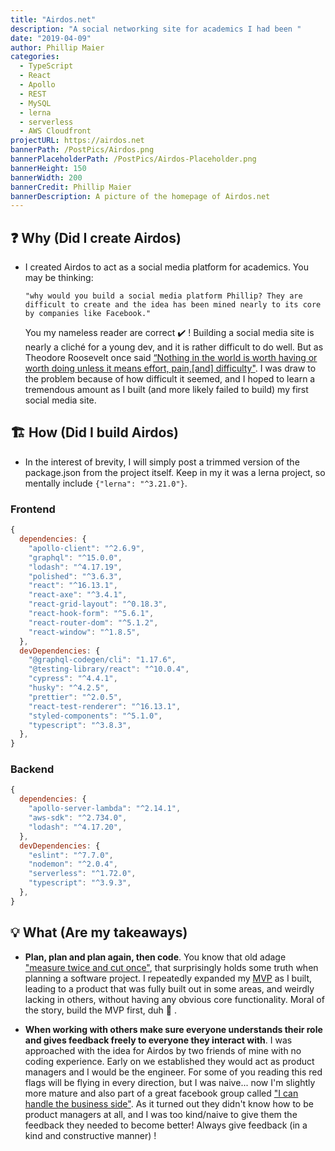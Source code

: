```yaml
---
title: "Airdos.net"
description: "A social networking site for academics I had been "
date: "2019-04-09"
author: Phillip Maier
categories:
  - TypeScript
  - React
  - Apollo
  - REST
  - MySQL
  - lerna
  - serverless
  - AWS Cloudfront
projectURL: https://airdos.net
bannerPath: /PostPics/Airdos.png
bannerPlaceholderPath: /PostPics/Airdos-Placeholder.png
bannerHeight: 150
bannerWidth: 200
bannerCredit: Phillip Maier
bannerDescription: A picture of the homepage of Airdos.net
---
```


## ❓ Why (Did I create Airdos)

- I created Airdos to act as a social media platform for academics. You may be thinking:

  `"why would you build a social media platform Phillip? They are difficult to create and the idea has been mined nearly to its core by companies like Facebook."`

  You my nameless reader are correct ✔️ ! Building a social media site is nearly a cliché for a young dev, and it is rather difficult to do well. But as Theodore Roosevelt once said [“Nothing in the world is worth having or worth doing unless it means effort, pain,[and] difficulty"](https://www.goodreads.com/quotes/312751-nothing-in-the-world-is-worth-having-or-worth-doing). I was draw to the problem because of how difficult it seemed, and I hoped to learn a tremendous amount as I built (and more likely failed to build) my first social media site.

## 🏗️ How (Did I build Airdos)

- In the interest of brevity, I will simply post a trimmed version of the package.json from the project itself. Keep in my it was a lerna project, so mentally include `{"lerna": "^3.21.0"}`.

### Frontend

```js
{
  dependencies: {
    "apollo-client": "^2.6.9",
    "graphql": "^15.0.0",
    "lodash": "^4.17.19",
    "polished": "^3.6.3",
    "react": "^16.13.1",
    "react-axe": "^3.4.1",
    "react-grid-layout": "^0.18.3",
    "react-hook-form": "^5.6.1",
    "react-router-dom": "^5.1.2",
    "react-window": "^1.8.5",
  },
  devDependencies: {
    "@graphql-codegen/cli": "1.17.6",
    "@testing-library/react": "^10.0.4",
    "cypress": "^4.4.1",
    "husky": "^4.2.5",
    "prettier": "^2.0.5",
    "react-test-renderer": "^16.13.1",
    "styled-components": "^5.1.0",
    "typescript": "^3.8.3",
  },
}
```

### Backend

```js
{
  dependencies: {
    "apollo-server-lambda": "^2.14.1",
    "aws-sdk": "^2.734.0",
    "lodash": "^4.17.20",
  },
  devDependencies: {
    "eslint": "^7.7.0",
    "nodemon": "^2.0.4",
    "serverless": "^1.72.0",
    "typescript": "^3.9.3",
  },
}
```

## 💡 What (Are my takeaways)

- **Plan, plan and plan again, then code**. You know that old adage ["measure twice and cut once"](https://en.wiktionary.org/wiki/measure_twice_and_cut_once), that surprisingly holds some truth when planning a software project. I repeatedly expanded my [MVP](https://en.wikipedia.org/wiki/Minimum_viable_product) as I built, leading to a product that was fully built out in some areas, and weirdly lacking in others, without having any obvious core functionality. Moral of the story, build the MVP first, duh 🤦 .

- **When working with others make sure everyone understands their role and gives feedback freely to everyone they interact with**. I was approached with the idea for Airdos by two friends of mine with no coding experience. Early on we established they would act as product managers and I would be the engineer. For some of you reading this red flags will be flying in every direction, but I was naive... now I'm slightly more mature and also part of a great facebook group called ["I can handle the business side"](https://www.facebook.com/groups/1401833413216649). As it turned out they didn't know how to be product managers at all, and I was too kind/naive to give them the feedback they needed to become better! Always give feedback (in a kind and constructive manner) !
